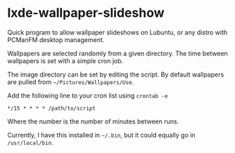 # lxde-wallpaper-slideshow
Quick program to allow wallpaper slideshows on Lubuntu, or any distro with PCManFM desktop management.

Wallpapers are selected randomly from a given directory. The time between wallpapers is set with a simple cron job.

The image directory can be set by editing the script. By default wallpapers are pulled from `~/Pictures/Wallpapers/Use`.

Add the following line to your cron list using `crontab -e`
```
*/15 * * * * /path/to/script
```
Where the number is the number of minutes between runs.

Currently, I have this installed in `~/.bin`, but it could equally go in
`/usr/local/bin`.

